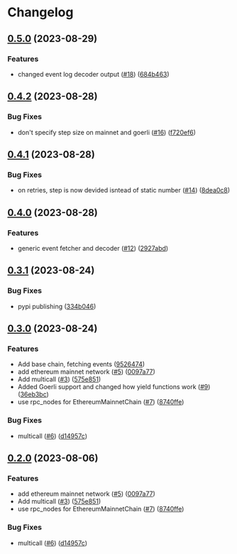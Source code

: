 # Changelog

## [0.5.0](https://github.com/blockanalitica/chain-harvester/compare/v0.4.2...v0.5.0) (2023-08-29)


### Features

* changed event log decoder output ([#18](https://github.com/blockanalitica/chain-harvester/issues/18)) ([684b463](https://github.com/blockanalitica/chain-harvester/commit/684b463e345f4dc0f3e005bd055c8db9ef6c0fec))

## [0.4.2](https://github.com/blockanalitica/chain-harvester/compare/v0.4.1...v0.4.2) (2023-08-28)


### Bug Fixes

* don't specify step size on mainnet and goerli ([#16](https://github.com/blockanalitica/chain-harvester/issues/16)) ([f720ef6](https://github.com/blockanalitica/chain-harvester/commit/f720ef6a31cff43c83eb452c27677dcb615dead9))

## [0.4.1](https://github.com/blockanalitica/chain-harvester/compare/v0.4.0...v0.4.1) (2023-08-28)


### Bug Fixes

* on retries, step is now devided isntead of static number ([#14](https://github.com/blockanalitica/chain-harvester/issues/14)) ([8dea0c8](https://github.com/blockanalitica/chain-harvester/commit/8dea0c89f4a50366adf4faa831b58c179413b669))

## [0.4.0](https://github.com/blockanalitica/chain-harvester/compare/v0.3.1...v0.4.0) (2023-08-28)


### Features

* generic event fetcher and decoder ([#12](https://github.com/blockanalitica/chain-harvester/issues/12)) ([2927abd](https://github.com/blockanalitica/chain-harvester/commit/2927abd6906d7123b5e57a26ef7ed034379e7755))

## [0.3.1](https://github.com/blockanalitica/chain-harvester/compare/v0.3.0...v0.3.1) (2023-08-24)


### Bug Fixes

* pypi publishing ([334b046](https://github.com/blockanalitica/chain-harvester/commit/334b04618767170ce3786ff2fd53d465156c3570))

## [0.3.0](https://github.com/blockanalitica/chain-harvester/compare/v0.2.0...v0.3.0) (2023-08-24)


### Features

* Add base chain, fetching events ([9526474](https://github.com/blockanalitica/chain-harvester/commit/95264740970af52bdd01b7957e4a9819925f85be))
* add ethereum mainnet network ([#5](https://github.com/blockanalitica/chain-harvester/issues/5)) ([0097a77](https://github.com/blockanalitica/chain-harvester/commit/0097a77a4b2a9b5dd335cf46196bef9226b60b66))
* Add multicall ([#3](https://github.com/blockanalitica/chain-harvester/issues/3)) ([575e851](https://github.com/blockanalitica/chain-harvester/commit/575e851cbecfd0b77655fd2eb98e8565b4f9a95c))
* Added Goerli support and changed how yield functions work ([#9](https://github.com/blockanalitica/chain-harvester/issues/9)) ([36eb3bc](https://github.com/blockanalitica/chain-harvester/commit/36eb3bcb17fff98b378f32312ea43a6a31d5ef63))
* use rpc_nodes for EthereumMainnetChain ([#7](https://github.com/blockanalitica/chain-harvester/issues/7)) ([8740ffe](https://github.com/blockanalitica/chain-harvester/commit/8740ffe42c49cce8ab26664e16955aa2b36bc7f6))


### Bug Fixes

* multicall ([#6](https://github.com/blockanalitica/chain-harvester/issues/6)) ([d14957c](https://github.com/blockanalitica/chain-harvester/commit/d14957c3ec2ccbc3d8a042cf6ff94ab9bcb50c19))

## [0.2.0](https://github.com/blockanalitica/chain-harvester/compare/v0.1.0...v0.2.0) (2023-08-06)


### Features

* add ethereum mainnet network ([#5](https://github.com/blockanalitica/chain-harvester/issues/5)) ([0097a77](https://github.com/blockanalitica/chain-harvester/commit/0097a77a4b2a9b5dd335cf46196bef9226b60b66))
* Add multicall ([#3](https://github.com/blockanalitica/chain-harvester/issues/3)) ([575e851](https://github.com/blockanalitica/chain-harvester/commit/575e851cbecfd0b77655fd2eb98e8565b4f9a95c))
* use rpc_nodes for EthereumMainnetChain ([#7](https://github.com/blockanalitica/chain-harvester/issues/7)) ([8740ffe](https://github.com/blockanalitica/chain-harvester/commit/8740ffe42c49cce8ab26664e16955aa2b36bc7f6))


### Bug Fixes

* multicall ([#6](https://github.com/blockanalitica/chain-harvester/issues/6)) ([d14957c](https://github.com/blockanalitica/chain-harvester/commit/d14957c3ec2ccbc3d8a042cf6ff94ab9bcb50c19))
